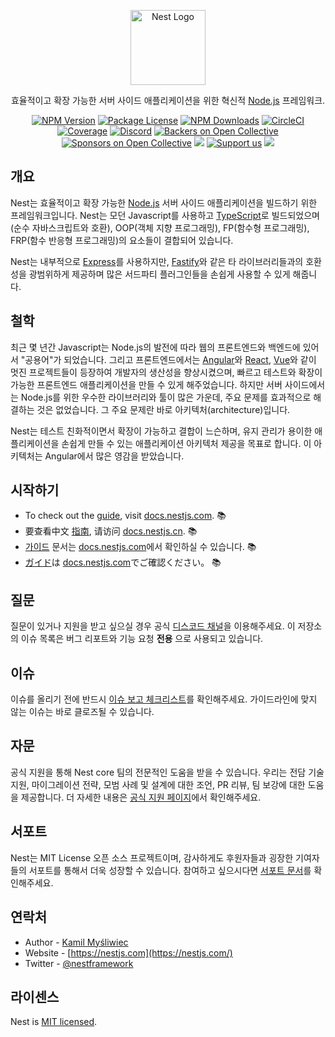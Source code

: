 <p align="center">
  <a href="http://nestjs.com/" target="blank"><img src="https://nestjs.com/img/logo-small.svg" width="120" alt="Nest Logo" /></a>
</p>

[circleci-image]: https://img.shields.io/circleci/build/github/nestjs/nest/master?token=abc123def456
[circleci-url]: https://circleci.com/gh/nestjs/nest

  <p align="center">효율적이고 확장 가능한 서버 사이드 애플리케이션을 위한 혁신적 <a href="http://nodejs.org" target="_blank">Node.js</a> 프레임워크.</p>
    <p align="center">
<a href="https://www.npmjs.com/~nestjscore" target="_blank"><img src="https://img.shields.io/npm/v/@nestjs/core.svg" alt="NPM Version" /></a>
<a href="https://www.npmjs.com/~nestjscore" target="_blank"><img src="https://img.shields.io/npm/l/@nestjs/core.svg" alt="Package License" /></a>
<a href="https://www.npmjs.com/~nestjscore" target="_blank"><img src="https://img.shields.io/npm/dm/@nestjs/common.svg" alt="NPM Downloads" /></a>
<a href="https://circleci.com/gh/nestjs/nest" target="_blank"><img src="https://img.shields.io/circleci/build/github/nestjs/nest/master" alt="CircleCI" /></a>
<a href="https://coveralls.io/github/nestjs/nest?branch=master" target="_blank"><img src="https://coveralls.io/repos/github/nestjs/nest/badge.svg?branch=master#9" alt="Coverage" /></a>
<a href="https://discord.gg/G7Qnnhy" target="_blank"><img src="https://img.shields.io/badge/discord-online-brightgreen.svg" alt="Discord"/></a>
<a href="https://opencollective.com/nest#backer" target="_blank"><img src="https://opencollective.com/nest/backers/badge.svg" alt="Backers on Open Collective" /></a>
<a href="https://opencollective.com/nest#sponsor" target="_blank"><img src="https://opencollective.com/nest/sponsors/badge.svg" alt="Sponsors on Open Collective" /></a>
  <a href="https://paypal.me/kamilmysliwiec" target="_blank"><img src="https://img.shields.io/badge/Donate-PayPal-ff3f59.svg"/></a>
    <a href="https://opencollective.com/nest#sponsor"  target="_blank"><img src="https://img.shields.io/badge/Support%20us-Open%20Collective-41B883.svg" alt="Support us"></a>
  <a href="https://twitter.com/nestframework" target="_blank"><img src="https://img.shields.io/twitter/follow/nestframework.svg?style=social&label=Follow"></a>
</p>
  <!--[![Backers on Open Collective](https://opencollective.com/nest/backers/badge.svg)](https://opencollective.com/nest#backer)
  [![Sponsors on Open Collective](https://opencollective.com/nest/sponsors/badge.svg)](https://opencollective.com/nest#sponsor)-->

## 개요

Nest는 효율적이고 확장 가능한 <a href="http://nodejs.org" target="_blank">Node.js</a> 서버 사이드 애플리케이션을 빌드하기 위한 프레임워크입니다. Nest는 모던 Javascript를 사용하고 <a href="http://www.typescriptlang.org" target="_blank">TypeScript</a>로 빌드되었으며(순수 자바스크립트와 호환), OOP(객체 지향 프로그래밍), FP(함수형 프로그래밍), FRP(함수 반응형 프로그래밍)의 요소들이 결합되어 있습니다.

<p>Nest는 내부적으로 <a href="https://expressjs.com/" target="_blank">Express</a>를 사용하지만, <a href="https://github.com/fastify/fastify" target="_blank">Fastify</a>와 같은 타 라이브러리들과의 호환성을 광범위하게 제공하며 많은 서드파티 플러그인들을 손쉽게 사용할 수 있게 해줍니다.</p>

## 철학

<p>최근 몇 년간 Javascript는 Node.js의 발전에 따라 웹의 프론트엔드와 백엔드에 있어서 "공용어"가 되었습니다. 그리고 프론트엔드에서는 <a href="https://angular.io/" target="_blank">Angular</a>와 <a href="https://github.com/facebook/react" target="_blank">React</a>, <a href="https://github.com/vuejs/vue" target="_blank">Vue</a>와 같이 멋진 프로젝트들이 등장하여 개발자의 생산성을 향상시켰으며, 빠르고 테스트와 확장이 가능한 프론트엔드 애플리케이션을 만들 수 있게 해주었습니다. 하지만 서버 사이드에서는 Node.js를 위한 우수한 라이브러리와 툴이 많은 가운데, 주요 문제를 효과적으로 해결하는 것은 없었습니다. 그 주요 문제란 바로 아키텍처(architecture)입니다.</p>
<p>Nest는 테스트 친화적이면서 확장이 가능하고 결합이 느슨하며, 유지 관리가 용이한 애플리케이션을 손쉽게 만들 수 있는 애플리케이션 아키텍처 제공을 목표로 합니다. 이 아키텍처는 Angular에서 많은 영감을 받았습니다.</p>

## 시작하기

* To check out the [guide](https://docs.nestjs.com), visit [docs.nestjs.com](https://docs.nestjs.com). :books:
* 要查看中文 [指南](readme_zh.md), 请访问 [docs.nestjs.cn](https://docs.nestjs.cn). :books:
* [가이드](readme_kr.md) 문서는 [docs.nestjs.com](https://docs.nestjs.com)에서 확인하실 수 있습니다. :books:
* [ガイド](readme_jp.md)は [docs.nestjs.com](https://docs.nestjs.com)でご確認ください。 :books:

## 질문

질문이 있거나 지원을 받고 싶으실 경우 공식 [디스코드 채널](https://discord.gg/G7Qnnhy)을 이용해주세요.
이 저장소의 이슈 목록은 버그 리포트와 기능 요청 **전용** 으로 사용되고 있습니다.

## 이슈

이슈를 올리기 전에 반드시 [이슈 보고 체크리스트](https://github.com/nestjs/nest/blob/master/CONTRIBUTING.md#-submitting-an-issue)를 확인해주세요. 가이드라인에 맞지 않는 이슈는 바로 클로즈될 수 있습니다.

## 자문

공식 지원을 통해 Nest core 팀의 전문적인 도움을 받을 수 있습니다. 우리는 전담 기술 지원, 마이그레이션 전략, 모범 사례 및 설계에 대한 조언, PR 리뷰, 팀 보강에 대한 도움을 제공합니다. 더 자세한 내용은 [공식 지원 페이지](https://enterprise.nestjs.com)에서 확인해주세요.

## 서포트

Nest는 MIT License 오픈 소스 프로젝트이며, 감사하게도 후원자들과 굉장한 기여자들의 서포트를 통해서 더욱 성장할 수 있습니다. 참여하고 싶으시다면 [서포트 문서](https://docs.nestjs.com/support)를 확인해주세요.

## 연락처

* Author - [Kamil Myśliwiec](https://twitter.com/kammysliwiec)
* Website - [https://nestjs.com](https://nestjs.com/)
* Twitter - [@nestframework](https://twitter.com/nestframework)

## 라이센스

Nest is [MIT licensed](LICENSE).
